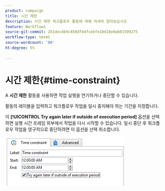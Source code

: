 ```yaml
---
product: campaign
title: 시간 제한
description: 시간 제한 워크플로우 활동에 대해 자세히 알아보십시오
feature: Workflows
source-git-commit: 2b1dec4b9c456df4dfcebfe10d18e0ab01599275
workflow-type: tm+mt
source-wordcount: '80'
ht-degree: 5%

---
```


# 시간 제한{#time-constraint}

A **시간 제한** 활동을 사용하면 작업 실행을 연기하거나 중단할 수 있습니다.

활동의 레이블을 입력하고 워크플로우 작업을 일시 중지해야 하는 기간을 지정합니다.

이 **[!UICONTROL Try again later if outside of execution period]** 옵션을 선택하면 실행 시간 프레임 외부에서 작업을 다시 시작할 수 있습니다. 일시 중단 후 워크플로우 작업을 영구적으로 중단하려면 이 옵션을 선택 취소합니다.

![](assets/s_user_scheduled_wait.png)
